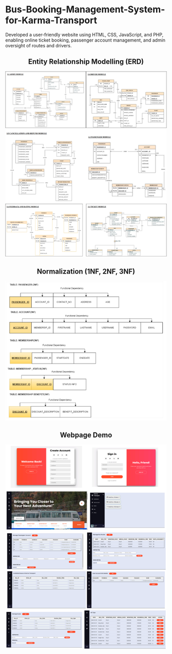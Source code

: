 # Bus-Booking-Management-System-for-Karma-Transport
Developed a user-friendly website using HTML, CSS, JavaScript, and PHP, enabling online ticket booking, passenger account management, and admin oversight of routes and drivers.

<div align="center">
  <h2>Entity Relationship Modelling (ERD) </h2>
  <img src="erd&demo/admin_driver.png">
  <img src="erd&demo/passenger_refund.png">
  <img src="erd&demo/ticket_feedback.png">
  <h2>Normalization (1NF, 2NF, 3NF)</h2>
  <img src="erd&demo/normalization.png">
  <h2>Webpage Demo</h2>
  <img src="erd&demo/webpage1.png">
  <img src="erd&demo/webpage2.png">
  <img src="erd&demo/webpage3.png">
</div>
